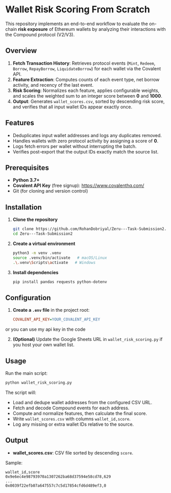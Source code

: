 # Wallet Risk Scoring From Scratch

This repository implements an end-to-end workflow to evaluate the on-chain **risk exposure** of Ethereum wallets by analyzing their interactions with the Compound protocol (V2/V3).

## Overview

1. **Fetch Transaction History**: Retrieves protocol events (`Mint`, `Redeem`, `Borrow`, `RepayBorrow`, `LiquidateBorrow`) for each wallet via the Covalent API.
2. **Feature Extraction**: Computes counts of each event type, net borrow activity, and recency of the last event.
3. **Risk Scoring**: Normalizes each feature, applies configurable weights, and scales the weighted sum to an integer score between **0** and **1000**.
4. **Output**: Generates `wallet_scores.csv`, sorted by descending risk score, and verifies that all input wallet IDs appear exactly once.

## Features

- Deduplicates input wallet addresses and logs any duplicates removed.
- Handles wallets with zero protocol activity by assigning a score of **0**.
- Logs fetch errors per wallet without interrupting the batch.
- Verifies post-export that the output IDs exactly match the source list.

## Prerequisites

- **Python 3.7+**
- **Covalent API Key** (free signup): https://www.covalenthq.com/
- Git (for cloning and version control)

## Installation

1. **Clone the repository**
   ```bash
   git clone https://github.com/RohanDobriyal/Zeru---Task-Submission2.git
   cd Zeru---Task-Submission2
   ```

2. **Create a virtual environment**
   ```bash
   python3 -m venv .venv
   source .venv/bin/activate   # macOS/Linux
   .\.venv\Scripts\activate   # Windows
   ```

3. **Install dependencies**
   ```bash
   pip install pandas requests python-dotenv
   ```

## Configuration

1. **Create a `.env` file** in the project root:
   ```ini
   COVALENT_API_KEY=YOUR_COVALENT_API_KEY
   ```
  or you can use my api key in the code

2. **(Optional)** Update the Google Sheets URL in `wallet_risk_scoring.py` if you host your own wallet list.

## Usage

Run the main script:

```bash
python wallet_risk_scoring.py
```

The script will:

- Load and dedupe wallet addresses from the configured CSV URL.
- Fetch and decode Compound events for each address.
- Compute and normalize features, then calculate the final score.
- Write `wallet_scores.csv` with columns `wallet_id,score`.
- Log any missing or extra wallet IDs relative to the source.

## Output

- **wallet_scores.csv**: CSV file sorted by descending `score`.

Sample:
```
wallet_id,score
0x9e6ec4e98793970a1307262ba68d37594e58cd78,629
...
0x0039f22efb07a647557c7c5d17854cfd6d489ef3,0
```
